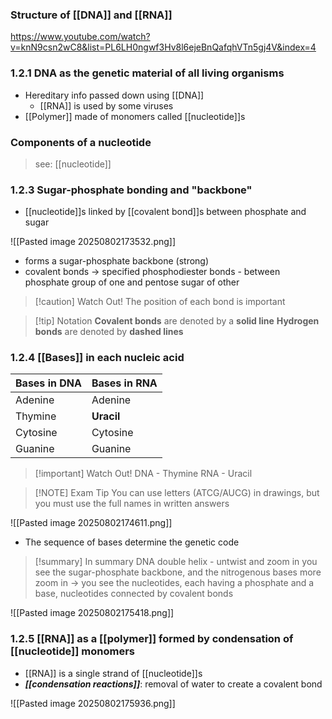 ### Structure of [[DNA]] and [[RNA]]
https://www.youtube.com/watch?v=knN9csn2wC8&list=PL6LH0ngwf3Hv8l6ejeBnQafqhVTn5gj4V&index=4

### 1.2.1 DNA as the genetic material of all living organisms

- Hereditary info passed down using [[DNA]]
	- [[RNA]] is used by some viruses
- [[Polymer]] made of monomers called [[nucleotide]]s

### Components of a nucleotide

> see: [[nucleotide]]

### 1.2.3 Sugar-phosphate bonding and "backbone"

- [[nucleotide]]s linked by [[covalent bond]]s between phosphate and sugar

![[Pasted image 20250802173532.png]]

- forms a sugar-phosphate backbone (strong)
- covalent bonds -> specified phosphodiester bonds - between phosphate group of one and pentose sugar of other


> [!caution] Watch Out!
> The position of each bond is important

> [!tip] Notation
> **Covalent bonds** are denoted by a **solid line**
> **Hydrogen bonds** are denoted by **dashed lines**

### 1.2.4 [[Bases]] in each nucleic acid

| Bases in DNA | Bases in RNA |
| ------------ | ------------ |
| Adenine      | Adenine      |
| Thymine      | **Uracil**   |
| Cytosine     | Cytosine     |
| Guanine      | Guanine      |

> [!important] Watch Out!
> DNA - Thymine
> RNA - Uracil

> [!NOTE] Exam Tip
> You can use letters (ATCG/AUCG) in drawings, but you must use the full names in written answers

![[Pasted image 20250802174611.png]]

- The sequence of bases determine the genetic code

> [!summary] In summary
> DNA double helix - untwist and zoom in 
> you see the sugar-phosphate backbone, and the nitrogenous bases
> more zoom in -> you see the nucleotides, each having a phosphate and a base, nucleotides connected by covalent bonds

![[Pasted image 20250802175418.png]]

### 1.2.5 [[RNA]] as a [[polymer]] formed by condensation of [[nucleotide]] monomers

- [[RNA]] is a single strand of [[nucleotide]]s
- ***[[condensation reactions]]***: removal of water to create a covalent bond

![[Pasted image 20250802175936.png]]
